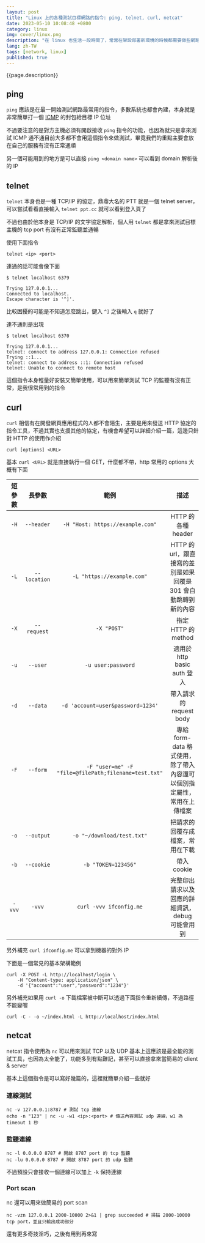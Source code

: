 ```yaml
---
layout: post
title: "Linux 上的各種測試目標網路的指令: ping, telnet, curl, netcat"
date: 2023-05-10 10:08:48 +0800
category: linux
img: cover/linux.png
description: "在 linux 也生活一段時間了，常常在架設部署新環境的時候都需要做些網路測試，看看機器網路是否通暢，服務的監聽狀況，確認一切沒問題才能繼續往下進行，這篇就來紀錄一下各種測試用的指令"
lang: zh-TW
tags: [network, linux]
published: true
---
```


{{page.description}}

## ping

`ping` 應該是在最一開始測試網路最常用的指令，多數系統也都會內建，本身就是非常簡單打一個 [ICMP](https://zh.wikipedia.org/zh-tw/ICMP) 的封包給目標 IP 位址

不過要注意的是對方主機必須有開啟接收 `ping` 指令的功能，也因為就只是拿來測試 ICMP 通不通目前大多都不會用這個指令來做測試，畢竟我們的重點主要會放在自己的服務有沒有正常通順

另一個可能用到的地方是可以直接 `ping <domain name>` 可以看到 domain 解析後的 IP

## telnet

`telnet` 本身也是一種 TCP/IP 的協定，鼎鼎大名的 PTT 就是一個 telnet server，可以嘗試看看直接輸入 `telnet ppt.cc` 就可以看到登入頁了

不過也由於他本身是 TCP/IP 的文字協定解析，個人用 `telnet` 都是拿來測試目標主機的 tcp port 有沒有正常監聽並通暢

使用下面指令

```shell
telnet <ip> <port>
```

連通的話可能會像下面

```shell
$ telnet localhost 6379

Trying 127.0.0.1...
Connected to localhost.
Escape character is '^]'.
```

比較困擾的可能是不知道怎麼跳出，鍵入 `^]` 之後輸入 `q` 就好了

連不通則是出現

```shell
$ telnet localhost 6370

Trying 127.0.0.1...
telnet: connect to address 127.0.0.1: Connection refused
Trying ::1...
telnet: connect to address ::1: Connection refused
telnet: Unable to connect to remote host
```

這個指令本身輕量好安裝又簡單使用，可以用來簡單測試 TCP 的監聽有沒有正常，是我很常用到的指令

## curl

`curl` 相信有在開發網頁應用程式的人都不會陌生，主要是用來發送 HTTP 協定的指令工具，不過其實也支援其他的協定，有機會希望可以詳細介紹一篇，這邊只針對 HTTP 的使用作介紹

```shell
curl [options] <URL>
```

基本 `curl <URL>` 就是直接執行一個 GET，什麼都不帶，http 常用的 options 大概有下面

| 短參數 |    長參數    |                         範例                         |                                 描述                                  |
|:------:|:------------:|:----------------------------------------------------:|:-------------------------------------------------------------------:|
|  `-H`  |  `--header`  |           `-H "Host: https://example.com"`           |                          HTTP 的各種 header                           |
|  `-L`  | `--location` |              `-L "https://example.com"`              |    HTTP 的 url，跟直接寫的差別是如果回覆是 301 會自動跳轉到新的內容    |
|  `-X`  | `--request`  |                     `-X "POST"`                      |                          指定 HTTP 的 method                          |
|  `-u`  |   `--user`   |                  `-u user:password`                  |                      適用於 http basic auth 登入                      |
|  `-d`  |   `--data`   |          `-d 'account=user&password=1234'`           |                        帶入請求的 request body                        |
|  `-F`  |   `--form`   | `-F "user=me" -F "file=@filePath;filename=test.txt"` | 專給 form-data 格式使用，除了帶入內容還可以個別指定屬性，常用在上傳檔案 |
|  `-o`  |  `--output`  |              `-o "~/download/test.txt"`              |                    把請求的回覆存成檔案，常用在下載                    |
|  `-b`  |  `--cookie`  |                 `-b "TOKEN=123456"`                  |                              帶入 cookie                              |
| `-vvv` |    `-vvv`    |               `curl -vvv ifconfig.me`                |            完整印出請求以及回應的詳細資訊，debug 可能會用到            |

另外補充 `curl ifconfig.me` 可以拿到機器的對外 IP

下面是一個常見的基本架構範例

```shell
curl -X POST -L http://localhost/login \
    -H "Content-type: application/json" \
    -d '{"account":"user","password":"1234"}'
```

另外補充如果用 `curl -o` 下載檔案被中斷可以透過下面指令重新續傳，不過路徑不能變喔

```shell
curl -C - -o ~/index.html -L http://localhost/index.html
```

## netcat

netcat 指令使用為 `nc` 可以用來測試 TCP 以及 UDP 基本上這應該是最全能的測試工具，也因為太全能了，功能多到有點難記，甚至可以直接拿來當簡易的 client & server

基本上這個指令是可以寫好幾篇的，這裡就簡單介紹一些就好

### 連線測試

```shell
nc -v 127.0.0.1:8787 # 測試 tcp 連線
echo -n "123" | nc -u -w1 <ip>:<port> # 傳送內容測試 udp 連線，w1 為 timeout 1 秒
```

### 監聽連線

```shell
nc -l 0.0.0.0 8787 # 開啟 8787 port 的 tcp 監聽
nc -lu 0.0.0.0 8787 # 開啟 8787 port 的 udp 監聽
```

不過預設只會接收一個連線可以加上 `-k` 保持連線

### Port scan

nc 還可以用來做簡易的 port scan

```shell
nc -vzn 127.0.0.1 2000-10000 2>&1 | grep succeeded # 掃描 2000-10000 tcp port，並且只輸出成功部分
```

還有更多奇技淫巧，之後有用到再來寫

